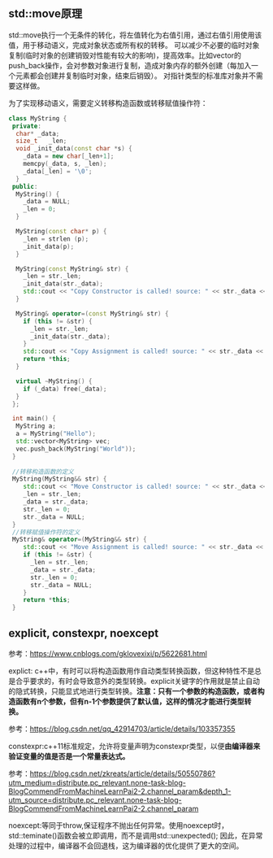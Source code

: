 ## std::move原理

std::move执行一个无条件的转化，将左值转化为右值引用，通过右值引用使用该值，用于移动语义，完成对象状态或所有权的转移。
可以减少不必要的临时对象复制(临时对象的创建销毁对性能有较大的影响)，提高效率。比如vector的push_back操作，会对参数对象进行复制，造成对象内存的额外创建（每加入一个元素都会创建并复制临时对象，结束后销毁）。
对指针类型的标准库对象并不需要这样做。

为了实现移动语义，需要定义转移构造函数或转移赋值操作符：

```C++
class MyString { 
 private: 
  char* _data; 
  size_t   _len; 
  void _init_data(const char *s) { 
    _data = new char[_len+1]; 
    memcpy(_data, s, _len); 
    _data[_len] = '\0'; 
  } 
 public: 
  MyString() { 
    _data = NULL; 
    _len = 0; 
  } 

  MyString(const char* p) { 
    _len = strlen (p); 
    _init_data(p); 
  } 

  MyString(const MyString& str) { 
    _len = str._len; 
    _init_data(str._data); 
    std::cout << "Copy Constructor is called! source: " << str._data << std::endl; 
  } 

  MyString& operator=(const MyString& str) { 
    if (this != &str) { 
      _len = str._len; 
      _init_data(str._data); 
    } 
    std::cout << "Copy Assignment is called! source: " << str._data << std::endl; 
    return *this; 
  } 

  virtual ~MyString() { 
    if (_data) free(_data); 
  } 
 }; 

 int main() { 
  MyString a; 
  a = MyString("Hello"); 
  std::vector<MyString> vec; 
  vec.push_back(MyString("World")); 
 }
 
 //转移构造函数的定义
 MyString(MyString&& str) { 
    std::cout << "Move Constructor is called! source: " << str._data << std::endl; 
    _len = str._len; 
    _data = str._data; 
    str._len = 0; 
    str._data = NULL; 
 }
 //转移赋值操作符的定义
 MyString& operator=(MyString&& str) { 
    std::cout << "Move Assignment is called! source: " << str._data << std::endl; 
    if (this != &str) { 
      _len = str._len; 
      _data = str._data; 
      str._len = 0; 
      str._data = NULL; 
    } 
    return *this; 
 }
```

## explicit, constexpr, noexcept

参考：https://www.cnblogs.com/gklovexixi/p/5622681.html

explict: c++中，有时可以将构造函数用作自动类型转换函数，但这种特性不是总是合乎要求的，有时会导致意外的类型转换。explicit关键字的作用就是禁止自动的隐式转换，只能显式地进行类型转换。**注意：只有一个参数的构造函数，或者构造函数有n个参数，但有n-1个参数提供了默认值，这样的情况才能进行类型转换。**

参考：https://blog.csdn.net/qq_42914703/article/details/103357355

constexpr:c++11标准规定，允许将变量声明为constexpr类型，以便**由编译器来验证变量的值是否是一个常量表达式。**

参考：https://blog.csdn.net/zkreats/article/details/50550786?utm_medium=distribute.pc_relevant.none-task-blog-BlogCommendFromMachineLearnPai2-2.channel_param&depth_1-utm_source=distribute.pc_relevant.none-task-blog-BlogCommendFromMachineLearnPai2-2.channel_param

noexcept:等同于throw,保证程序不抛出任何异常。使用noexcept时，std::teminate()函数会被立即调用，而不是调用std::unexpected();
因此，在异常处理的过程中，编译器不会回退栈，这为编译器的优化提供了更大的空间。

